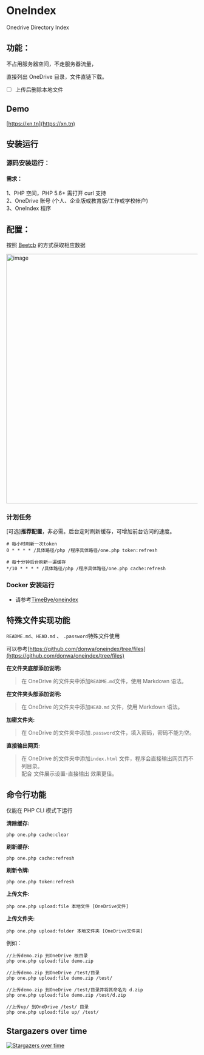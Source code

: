 # OneIndex

Onedrive Directory Index

## 功能：

不占用服务器空间，不走服务器流量，

直接列出 OneDrive 目录，文件直链下载。

- [ ] 上传后删除本地文件

## Demo

[https://xn.tn](https://xn.tn)

## 安装运行

### 源码安装运行：

#### 需求：

1、PHP 空间，PHP 5.6+ 需打开 curl 支持  
2、OneDrive 账号 (个人、企业版或教育版/工作或学校帐户)  
3、OneIndex 程序

## 配置：

按照 [Beetcb](https://github.com/spencerwooo/onedrive-cf-index/blob/main/README-CN.md) 的方式获取相应数据

<img width="658" alt="image" src="/media/files/install.gif">

### 计划任务  

[可选]**推荐配置**，非必需。后台定时刷新缓存，可增加前台访问的速度。

```
# 每小时刷新一次token
0 * * * * /具体路径/php /程序具体路径/one.php token:refresh

# 每十分钟后台刷新一遍缓存
*/10 * * * * /具体路径/php /程序具体路径/one.php cache:refresh
```

### Docker 安装运行

- 请参考[TimeBye/oneindex](https://github.com/TimeBye/oneindex)

## 特殊文件实现功能  

`README.md`、`HEAD.md` 、 `.password`特殊文件使用

可以参考[https://github.com/donwa/oneindex/tree/files](https://github.com/donwa/oneindex/tree/files)

**在文件夹底部添加说明:**

> 在 OneDrive 的文件夹中添加`README.md`文件，使用 Markdown 语法。

**在文件夹头部添加说明:**

> 在 OneDrive 的文件夹中添加`HEAD.md` 文件，使用 Markdown 语法。

**加密文件夹:**

> 在 OneDrive 的文件夹中添加`.password`文件，填入密码，密码不能为空。

**直接输出网页:**

> 在 OneDrive 的文件夹中添加`index.html` 文件，程序会直接输出网页而不列目录。  
> 配合 文件展示设置-直接输出 效果更佳。

## 命令行功能  

仅能在 PHP CLI 模式下运行

**清除缓存:**

```
php one.php cache:clear
```

**刷新缓存:**

```
php one.php cache:refresh
```

**刷新令牌:**

```
php one.php token:refresh
```

**上传文件:**

```
php one.php upload:file 本地文件 [OneDrive文件]
```

**上传文件夹:**

```
php one.php upload:folder 本地文件夹 [OneDrive文件夹]
```

例如：

```
//上传demo.zip 到OneDrive 根目录
php one.php upload:file demo.zip

//上传demo.zip 到OneDrive /test/目录
php one.php upload:file demo.zip /test/

//上传demo.zip 到OneDrive /test/目录并将其命名为 d.zip
php one.php upload:file demo.zip /test/d.zip

//上传up/ 到OneDrive /test/ 目录
php one.php upload:file up/ /test/
```

## Stargazers over time

[![Stargazers over time](https://starchart.cc/ikym/Oneindex.svg)](https://starchart.cc/ikym/Oneindex)
